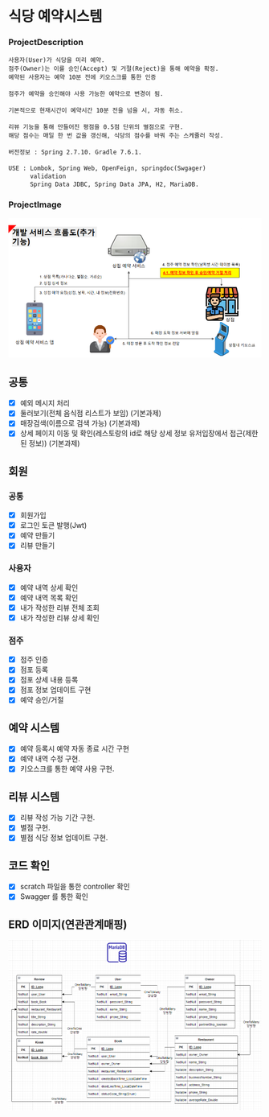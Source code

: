 # 식당 예약시스템
### ProjectDescription
    사용자(User)가 식당을 미리 예약.  
    점주(Owner)는 이를 승인(Accept) 및 거절(Reject)을 통해 예약을 확정.    
    예약된 사용자는 예약 10분 전에 키오스크를 통한 인증

    점주가 예약을 승인해야 사용 가능한 예약으로 변경이 됨.
   
    기본적으로 현재시간이 예약시간 10분 전을 넘을 시, 자동 취소.
     
    리뷰 기능을 통해 만들어진 평점을 0.5점 단위의 별점으로 구현.
    해당 점수는 매일 한 번 값을 갱신해, 식당의 점수를 바꿔 주는 스케쥴러 작성.
    
    버전정보 : Spring 2.7.10. Gradle 7.6.1.
   
    USE : Lombok, Spring Web, OpenFeign, springdoc(Swgager)
          validation
          Spring Data JDBC, Spring Data JPA, H2, MariaDB.
### ProjectImage
![img_1.png](img_1.png)
## 공통
- [x] 예외 메시지 처리
- [x] 둘러보기(전체 음식점 리스트가 보임) (기본과제)
- [x] 매장검색(이름으로 검색 가능) (기본과제)
- [x] 상세 페이지 이동 및 확인(레스토랑의 id로 해당 상세 정보 유저입장에서 접근(제한된 정보)) (기본과제)

## 회원
### 공통
- [x] 회원가입 
- [x] 로그인 토큰 발행(Jwt) 
- [x] 예약 만들기
- [x] 리뷰 만들기
### 사용자
- [x] 예약 내역 상세 확인
- [x] 예약 내역 목록 확인
- [x] 내가 작성한 리뷰 전체 조회
- [x] 내가 작성한 리뷰 상세 확인
### 점주
- [x] 점주 인증
- [x] 점포 등록
- [x] 점포 상세 내용 등록
- [x] 점포 정보 업데이트 구현
- [x] 예약 승인/거절
## 예약 시스템
- [x] 예약 등록시 예약 자동 종료 시간 구현
- [x] 예약 내역 수정 구현.
- [x] 키오스크를 통한 예약 사용 구현.
## 리뷰 시스템
- [x] 리뷰 작성 가능 기간 구현.
- [x] 별점 구현. 
- [x] 별점 식당 정보 업데이트 구현.
## 코드 확인
- [x] scratch 파일을 통한 controller 확인
- [x] Swagger 를 통한 확인

## ERD 이미지(연관관계매핑)
![img_2.png](img_2.png)
